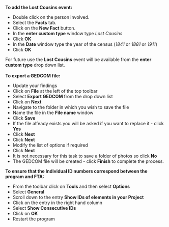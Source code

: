 <div class="wikidoc">
<p><strong>To add the Lost Cousins event: </strong></p>
<ul>
<li>Double click on the person involved. </li><li>Select the <strong>Facts</strong> tab. </li><li>Click on the <strong>New Fact</strong> button. </li><li>In the <strong>enter custom type</strong> window type <em>Lost Cousins</em> </li><li>Click <strong>OK</strong> </li><li>In the <strong>Date</strong> window type the year of the census (<em>1841</em> or
<em>1881</em> or <em>1911</em>) </li><li>Click <strong>OK</strong> </li></ul>
<p>For future use the <strong>Lost Cousins</strong> event will be available from the
<strong>enter custom type</strong> drop down list.<br>
<br>
<strong>To export a GEDCOM file: </strong></p>
<ul>
<li>Update your findings </li><li>Click on <strong>File</strong> at the left of the top toolbar </li><li>Select <strong>Export GEDCOM </strong>from the drop down list </li><li>Click on <strong>Next</strong> </li><li>Navigate to the folder in which you wish to save the file </li><li>Name the file in the <strong>File name</strong> window </li><li>Click <strong>Save</strong> </li><li>If the file alfeady exists you will be asked if you want to replace it - click
<strong>Yes</strong> </li><li>Click <strong>Next</strong> </li><li>Click <strong>Next</strong> </li><li>Modify the list of options if required </li><li>Click <strong>Next</strong> </li><li>It is not necessary for this task to save a folder of photos so click <strong>
No</strong> </li><li>The GEDCOM file will be created - click <strong>Finish</strong> to complete the process.
</li></ul>
<p><strong>To ensure that the Individual ID numbers correspond between the program and FTA:</strong></p>
<ul>
<li>From the toolbar click on <strong>Tools </strong>and then select <strong>Options</strong>
</li><li>Select <strong>General</strong> </li><li>Scroll down to the entry <strong>Show IDs of elements in your Project</strong>
</li><li>Click on the entry in the right hand column </li><li>Select <strong>Show Consecutive IDs</strong> </li><li>Click on <strong>OK</strong> </li><li>Restart the program<br>
<br>
</li></ul>
</div><div class="ClearBoth"></div>

